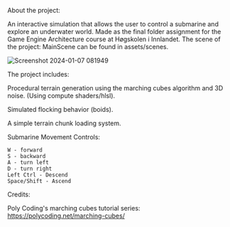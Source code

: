 About the project:

An interactive simulation that allows the user to control a submarine and explore an underwater world.
Made as the final folder assignment for the Game Engine Architecture course at Høgskolen i Innlandet.
The scene of the project: MainScene can be found in assets/scenes.

![Screenshot 2024-01-07 081949](https://github.com/haldorj/Game-Engine-Architecture/assets/89477584/607b1f0c-00a6-40a2-a9de-2526d434b1c8)

The project includes:

  Procedural terrain generation using the marching cubes algorithm and 3D noise. 
  (Using compute shaders/hlsl).
  
  Simulated flocking behavior (boids). 
  
  A simple terrain chunk loading system. 

Submarine Movement Controls:

    W - forward
    S - backward
    A - turn left
    D - turn right
    Left Ctrl - Descend
    Space/Shift - Ascend

Credits:

Poly Coding's marching cubes tutorial series: https://polycoding.net/marching-cubes/
